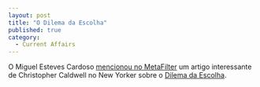 ```yaml
---
layout: post
title: "O Dilema da Escolha"
published: true
category:
  - Current Affairs
---
```


O Miguel Esteves Cardoso [mencionou no MetaFilter] um artigo
interessante de Christopher Caldwell no New Yorker sobre o [Dilema da
Escolha][mencionou no MetaFilter].

  [mencionou no MetaFilter]: http://www.newyorker.com/critics/books/?040301crbo_books
